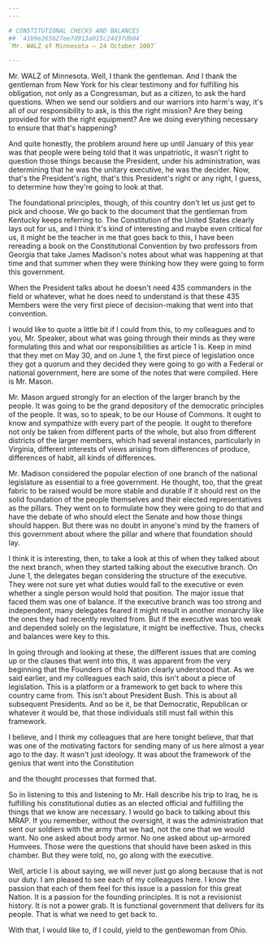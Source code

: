 ```yaml
---
---

# CONSTITUTIONAL CHECKS AND BALANCES
## `41b9e265627ee7d913a015c24d37db04`
`Mr. WALZ of Minnesota — 24 October 2007`

---
```



Mr. WALZ of Minnesota. Well, I thank the gentleman. And I thank the 
gentleman from New York for his clear testimony and for fulfilling his 
obligation, not only as a Congressman, but as a citizen, to ask the 
hard questions. When we send our soldiers and our warriors into harm's 
way, it's all of our responsibility to ask, is this the right mission? 
Are they being provided for with the right equipment? Are we doing 
everything necessary to ensure that that's happening?

And quite honestly, the problem around here up until January of this 
year was that people were being told that it was unpatriotic, it wasn't 
right to question those things because the President, under his 
administration, was determining that he was the unitary executive, he 
was the decider. Now, that's the President's right, that's this 
President's right or any right, I guess, to determine how they're going 
to look at that.

The foundational principles, though, of this country don't let us 
just get to pick and choose. We go back to the document that the 
gentleman from Kentucky keeps referring to. The Constitution of the 
United States clearly lays out for us, and I think it's kind of 
interesting and maybe even critical for us, it might be the teacher in 
me that goes back to this, I have been rereading a book on the 
Constitutional Convention by two professors from Georgia that take 
James Madison's notes about what was happening at that time and that 
summer when they were thinking how they were going to form this 
government.



When the President talks about he doesn't need 435 commanders in the 
field or whatever, what he does need to understand is that these 435 
Members were the very first piece of decision-making that went into 
that convention.

I would like to quote a little bit if I could from this, to my 
colleagues and to you, Mr. Speaker, about what was going through their 
minds as they were formulating this and what our responsibilities as 
article 1 is. Keep in mind that they met on May 30, and on June 1, the 
first piece of legislation once they got a quorum and they decided they 
were going to go with a Federal or national government, here are some 
of the notes that were compiled. Here is Mr. Mason.

Mr. Mason argued strongly for an election of the larger branch by the 
people. It was going to be the grand depository of the democratic 
principles of the people. It was, so to speak, to be our House of 
Commons. It ought to know and sympathize with every part of the people. 
It ought to therefore not only be taken from different parts of the 
whole, but also from different districts of the larger members, which 
had several instances, particularly in Virginia, different interests of 
views arising from differences of produce, differences of habit, all 
kinds of differences.

Mr. Madison considered the popular election of one branch of the 
national legislature as essential to a free government. He thought, 
too, that the great fabric to be raised would be more stable and 
durable if it should rest on the solid foundation of the people 
themselves and their elected representatives as the pillars. They went 
on to formulate how they were going to do that and have the debate of 
who should elect the Senate and how those things should happen. But 
there was no doubt in anyone's mind by the framers of this government 
about where the pillar and where that foundation should lay.

I think it is interesting, then, to take a look at this of when they 
talked about the next branch, when they started talking about the 
executive branch. On June 1, the delegates began considering the 
structure of the executive. They were not sure yet what duties would 
fall to the executive or even whether a single person would hold that 
position. The major issue that faced them was one of balance. If the 
executive branch was too strong and independent, many delegates feared 
it might result in another monarchy like the ones they had recently 
revolted from. But if the executive was too weak and depended solely on 
the legislature, it might be ineffective. Thus, checks and balances 
were key to this.

In going through and looking at these, the different issues that are 
coming up or the clauses that went into this, it was apparent from the 
very beginning that the Founders of this Nation clearly understood 
that. As we said earlier, and my colleagues each said, this isn't about 
a piece of legislation. This is a platform or a framework to get back 
to where this country came from. This isn't about President Bush. This 
is about all subsequent Presidents. And so be it, be that Democratic, 
Republican or whatever it would be, that those individuals still must 
fall within this framework.

I believe, and I think my colleagues that are here tonight believe, 
that that was one of the motivating factors for sending many of us here 
almost a year ago to the day. It wasn't just ideology. It was about the 
framework of the genius that went into the Constitution


and the thought processes that formed that.

So in listening to this and listening to Mr. Hall describe his trip 
to Iraq, he is fulfilling his constitutional duties as an elected 
official and fulfilling the things that we know are necessary. I would 
go back to talking about this MRAP. If you remember, without the 
oversight, it was the administration that sent our soldiers with the 
army that we had, not the one that we would want. No one asked about 
body armor. No one asked about up-armored Humvees. Those were the 
questions that should have been asked in this chamber. But they were 
told, no, go along with the executive.

Well, article I is about saying, we will never just go along because 
that is not our duty. I am pleased to see each of my colleagues here. I 
know the passion that each of them feel for this issue is a passion for 
this great Nation. It is a passion for the founding principles. It is 
not a revisionist history. It is not a power grab. It is functional 
government that delivers for its people. That is what we need to get 
back to.

With that, I would like to, if I could, yield to the gentlewoman from 
Ohio.